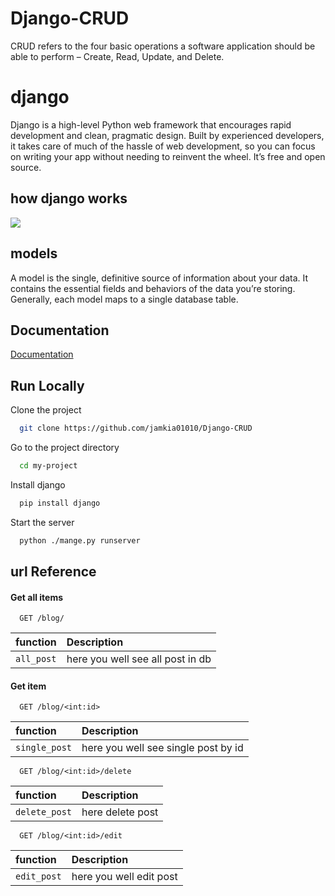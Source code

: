 # Django-CRUD
CRUD refers to the four basic operations a software application should be able to perform – Create, Read, Update, and Delete.

# django

Django is a high-level Python web framework that encourages rapid development and clean, pragmatic design. Built by experienced developers, it takes care of much of the hassle of web development, so you can focus on writing your app without needing to reinvent the wheel. It’s free and open source.

## how django works

![](https://images.ctfassets.net/23aumh6u8s0i/59jLz45C9Sh420h7fJwEyP/c10bd09024e76223d12f69013fb3a3bf/django-flow)

## models
A model is the single, definitive source of information about your data. It contains the essential fields and behaviors of the data you’re storing. Generally, each model maps to a single database table.


## Documentation

[Documentation](https://www.djangoproject.com/)


## Run Locally

Clone the project

```bash
  git clone https://github.com/jamkia01010/Django-CRUD
```

Go to the project directory

```bash
  cd my-project
```

Install django

```bash
  pip install django
```

Start the server

```bash
  python ./mange.py runserver
```


## url Reference

#### Get all items

```http
  GET /blog/
```

| function |  Description                |
| :-------- | :------------------------- |
| `all_post` | here you well see all post in db |

#### Get item

```http
  GET /blog/<int:id>
```

| function |  Description                |
| :-------- | :------------------------- |
| `single_post` | here you well see single  post by id |

```http
  GET /blog/<int:id>/delete
```

| function |  Description                |
| :-------- | :------------------------- |
| `delete_post` | here delete post |


```http
  GET /blog/<int:id>/edit
```

| function |  Description                |
| :-------- | :------------------------- |
| `edit_post` | here you well edit post  |




